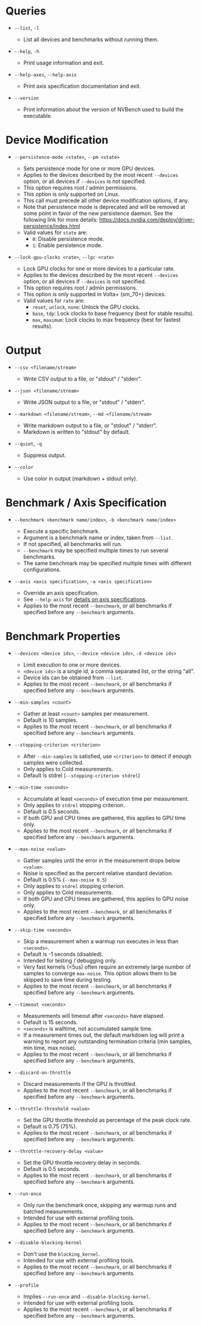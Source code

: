 # Queries

* `--list`, `-l`
  * List all devices and benchmarks without running them.

* `--help`, `-h`
  * Print usage information and exit.

* `--help-axes`, `--help-axis`
  * Print axis specification documentation and exit.

* `--version`
  * Print information about the version of NVBench used to build the executable.

# Device Modification

* `--persistence-mode <state>`, `--pm <state>`
  * Sets persistence mode for one or more GPU devices.
  * Applies to the devices described by the most recent `--devices` option,
    or all devices if `--devices` is not specified.
  * This option requires root / admin permissions.
  * This option is only supported on Linux.
  * This call must precede all other device modification options, if any.
  * Note that persistence mode is deprecated and will be removed at some point
    in favor of the new persistence daemon. See the following link for more
    details: https://docs.nvidia.com/deploy/driver-persistence/index.html
  * Valid values for `state` are:
    * `0`: Disable persistence mode.
    * `1`: Enable persistence mode.

* `--lock-gpu-clocks <rate>`, `--lgc <rate>`
  * Lock GPU clocks for one or more devices to a particular rate.
  * Applies to the devices described by the most recent `--devices` option,
    or all devices if `--devices` is not specified.
  * This option requires root / admin permissions.
  * This option is only supported in Volta+ (sm_70+) devices.
  * Valid values for `rate` are:
    * `reset`, `unlock`, `none`: Unlock the GPU clocks.
    * `base`, `tdp`: Lock clocks to base frequency (best for stable results).
    * `max`, `maximum`: Lock clocks to max frequency (best for fastest results).

# Output

* `--csv <filename/stream>`
  * Write CSV output to a file, or "stdout" / "stderr".

* `--json <filename/stream>`
  * Write JSON output to a file, or "stdout" / "stderr".

* `--markdown <filename/stream>`, `--md <filename/stream>`
  * Write markdown output to a file, or "stdout" / "stderr".
  * Markdown is written to "stdout" by default.

* `--quiet`, `-q`
  * Suppress output.

* `--color`
  * Use color in output (markdown + stdout only).

# Benchmark / Axis Specification

* `--benchmark <benchmark name/index>`, `-b <benchmark name/index>`
  * Execute a specific benchmark.
  * Argument is a benchmark name or index, taken from `--list`.
  * If not specified, all benchmarks will run.
  * `--benchmark` may be specified multiple times to run several benchmarks.
  * The same benchmark may be specified multiple times with different
    configurations.

* `--axis <axis specification>`, `-a <axis specification>`
  * Override an axis specification.
  * See `--help-axis`
    for [details on axis specifications](./cli_help_axis.md).
  * Applies to the most recent `--benchmark`, or all benchmarks if specified
    before any `--benchmark` arguments.

# Benchmark Properties

* `--devices <device ids>`, `--device <device ids>`, `-d <device ids>`
  * Limit execution to one or more devices.
  * `<device ids>` is a single id, a comma separated list, or the string "all".
  * Device ids can be obtained from `--list`.
  * Applies to the most recent `--benchmark`, or all benchmarks if specified
    before any `--benchmark` arguments.

* `--min-samples <count>`
  * Gather at least `<count>` samples per measurement.
  * Default is 10 samples.
  * Applies to the most recent `--benchmark`, or all benchmarks if specified
    before any `--benchmark` arguments.

* `--stopping-criterion <criterion>`
  * After `--min-samples` is satisfied, use `<criterion>` to detect if enough 
    samples were collected.
  * Only applies to Cold measurements.
  * Default is stdrel (`--stopping-criterion stdrel`)

* `--min-time <seconds>`
  * Accumulate at least `<seconds>` of execution time per measurement.
  * Only applies to `stdrel` stopping criterion.
  * Default is 0.5 seconds.
  * If both GPU and CPU times are gathered, this applies to GPU time only.
  * Applies to the most recent `--benchmark`, or all benchmarks if specified
    before any `--benchmark` arguments.

* `--max-noise <value>`
  * Gather samples until the error in the measurement drops below `<value>`.
  * Noise is specified as the percent relative standard deviation.
  * Default is 0.5% (`--max-noise 0.5`)
  * Only applies to `stdrel` stopping criterion.
  * Only applies to Cold measurements.
  * If both GPU and CPU times are gathered, this applies to GPU noise only.
  * Applies to the most recent `--benchmark`, or all benchmarks if specified
    before any `--benchmark` arguments.

* `--skip-time <seconds>`
  * Skip a measurement when a warmup run executes in less than `<seconds>`.
  * Default is -1 seconds (disabled).
  * Intended for testing / debugging only.
  * Very fast kernels (<5us) often require an extremely large number of samples
    to converge `max-noise`. This option allows them to be skipped to save time
    during testing.
  * Applies to the most recent `--benchmark`, or all benchmarks if specified
    before any `--benchmark` arguments.

* `--timeout <seconds>`
  * Measurements will timeout after `<seconds>` have elapsed.
  * Default is 15 seconds.
  * `<seconds>` is walltime, not accumulated sample time.
  * If a measurement times out, the default markdown log will print a warning to
    report any outstanding termination criteria (min samples, min time, max
    noise).
  * Applies to the most recent `--benchmark`, or all benchmarks if specified
    before any `--benchmark` arguments.

* `--discard-on-throttle`
  * Discard measurements if the GPU is throttled.
  * Applies to the most recent `--benchmark`, or all benchmarks if specified
    before any `--benchmark` arguments.

* `--throttle-threshold <value>`
  * Set the GPU throttle threshold as percentage of the peak clock rate.
  * Default is 0.75 (75%).
  * Applies to the most recent `--benchmark`, or all benchmarks if specified
    before any `--benchmark` arguments.

* `--throttle-recovery-delay <value>`
  * Set the GPU throttle recovery delay in seconds.
  * Default is 0.5 seconds.
  * Applies to the most recent `--benchmark`, or all benchmarks if specified
    before any `--benchmark` arguments.

* `--run-once`
  * Only run the benchmark once, skipping any warmup runs and batched
    measurements.
  * Intended for use with external profiling tools.
  * Applies to the most recent `--benchmark`, or all benchmarks if specified
    before any `--benchmark` arguments.

* `--disable-blocking-kernel`
  * Don't use the `blocking_kernel`.
  * Intended for use with external profiling tools.
  * Applies to the most recent `--benchmark`, or all benchmarks if specified
    before any `--benchmark` arguments.

* `--profile`
  * Implies `--run-once` and `--disable-blocking-kernel`.
  * Intended for use with external profiling tools.
  * Applies to the most recent `--benchmark`, or all benchmarks if specified
    before any `--benchmark` arguments.
